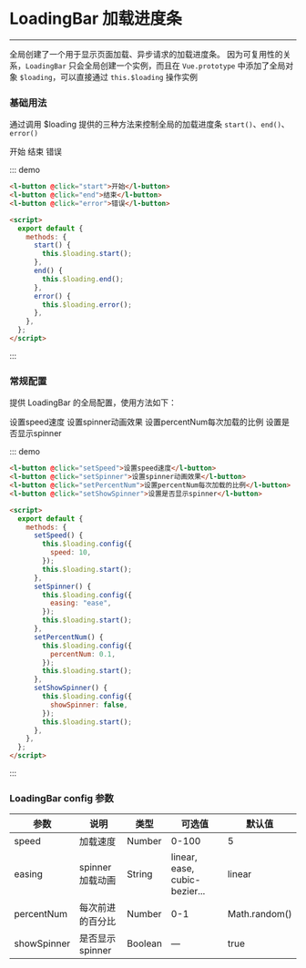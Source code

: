 <script>
  export default {
    methods: {
      start () {
        this.$loading.start()
      },
      end () {
        this.$loading.end()
      },
      error () {
        this.$loading.error()
      },
      setSpeed () {
        this.$loading.config({
          speed: 10
        })
        this.$loading.start()
      },
      setSpinner () {
        this.$loading.config({
          easing: 'ease'
        })
        this.$loading.start()
      },
      setPercentNum () {
        this.$loading.config({
          percentNum: 0.1
        })
        this.$loading.start()
      },
      setShowSpinner () {
        this.$loading.config({
          showSpinner: false
        })
        this.$loading.start()
      }
    }
  }
</script>

<style lang="scss" scoped>
.l-button + .l-button{
  margin-left:10px;
}
</style>

# LoadingBar 加载进度条

---

全局创建了一个用于显示页面加载、异步请求的加载进度条。
因为可复用性的关系，`LoadingBar` 只会全局创建一个实例，而且在 `Vue.prototype` 中添加了全局对象 `$loading`，可以直接通过 `this.$loading` 操作实例

### 基础用法

通过调用 \$loading 提供的三种方法来控制全局的加载进度条 `start()`、`end()`、`error()`

<div class="demo-block">
   <l-button @click="start">开始</l-button>
   <l-button @click="end">结束</l-button>
   <l-button @click="error">错误</l-button>
</div>

::: demo

```html
<l-button @click="start">开始</l-button>
<l-button @click="end">结束</l-button>
<l-button @click="error">错误</l-button>

<script>
  export default {
    methods: {
      start() {
        this.$loading.start();
      },
      end() {
        this.$loading.end();
      },
      error() {
        this.$loading.error();
      },
    },
  };
</script>
```

:::

### 常规配置

提供 LoadingBar 的全局配置，使用方法如下：

<div class="demo-block">
   <l-button @click="setSpeed">设置speed速度</l-button>
   <l-button @click="setSpinner">设置spinner动画效果</l-button>
   <l-button @click="setPercentNum">设置percentNum每次加载的比例</l-button>
   <l-button @click="setShowSpinner">设置是否显示spinner</l-button>
</div>

::: demo

```html
<l-button @click="setSpeed">设置speed速度</l-button>
<l-button @click="setSpinner">设置spinner动画效果</l-button>
<l-button @click="setPercentNum">设置percentNum每次加载的比例</l-button>
<l-button @click="setShowSpinner">设置是否显示spinner</l-button>

<script>
  export default {
    methods: {
      setSpeed() {
        this.$loading.config({
          speed: 10,
        });
        this.$loading.start();
      },
      setSpinner() {
        this.$loading.config({
          easing: "ease",
        });
        this.$loading.start();
      },
      setPercentNum() {
        this.$loading.config({
          percentNum: 0.1,
        });
        this.$loading.start();
      },
      setShowSpinner() {
        this.$loading.config({
          showSpinner: false,
        });
        this.$loading.start();
      },
    },
  };
</script>
```

:::

### LoadingBar config 参数

| 参数        | 说明             | 类型    | 可选值                        | 默认值        |
| ----------- | ---------------- | ------- | ----------------------------- | ------------- |
| speed       | 加载速度         | Number  | 0-100                         | 5             |
| easing      | spinner 加载动画 | String  | linear, ease, cubic-bezier... | linear        |
| percentNum  | 每次前进的百分比 | Number  | 0-1                           | Math.random() |
| showSpinner | 是否显示 spinner | Boolean | —                             | true          |
